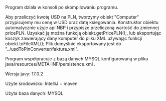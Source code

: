 Program działa w konsoli po skompilowaniu programu.

Aby przeliczyć kwotę USD na PLN, tworzymy obiekt "Computer" przypisujemy mu cenę w USD
oraz datę ksiegowania. Konstruktor obiektu automatycznie użyje api NBP i przypisze przeliczoną 
wartość do zmiennej pricePLN. Uzyskać ją można funkcją obiekt.getPricePLN();, lub eksportując 
koszyk zawierający dany komputer do pliku XML używając funkcji obiekt.toFileXML();
Plik domyślnie eksportowany jest do "../usdToPlnConverter/faktura.xml".

Program współpracuje z bazą danych MYSQL konfigurowaną w pliku java/resources/META-INF/persistence.xml .

Wersja javy: 17.0.2

Użyte środowisko: IntelliJ + maven

Użyta baza danych: MYSQL


